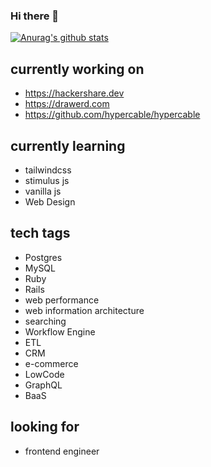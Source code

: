 ### Hi there 👋

[![Anurag's github stats](https://github-readme-stats.vercel.app/api?username=hooopo&count_private=true&show_icons=true&theme=radical)](https://github.com/anuraghazra/github-readme-stats)

<!--
**hooopo/hooopo** is a ✨ _special_ ✨ repository because its `README.md` (this file) appears on your GitHub profile.

Here are some ideas to get you started:

- 🔭 I’m currently working on ...
- 🌱 I’m currently learning ...
- 👯 I’m looking to collaborate on ...
- 🤔 I’m looking for help with ...
- 💬 Ask me about ...
- 📫 How to reach me: ...
- 😄 Pronouns: ...
- ⚡ Fun fact: ...
-->

## currently working on

* https://hackershare.dev
* https://drawerd.com
* https://github.com/hypercable/hypercable

## currently learning

* tailwindcss
* stimulus js
* vanilla js
* Web Design

## tech tags

* Postgres
* MySQL
* Ruby
* Rails
* web performance
* web information architecture
* searching
* Workflow Engine
* ETL
* CRM
* e-commerce
* LowCode
* GraphQL
* BaaS

## looking for

* frontend engineer
